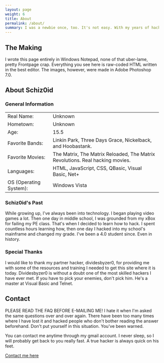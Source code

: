 ```yaml
---
layout: page
weight: 6
title: About
permalink: /about/
summary: I was a newbie once, too. It's not easy. With my years of hacking experience, I simply wanted to create a friendly resource which would allow intermediate programmers (ones who know HTML) to learn how to hack. Years of work and research are compiled into this one resource, and I'm proud of that.
---
```

## The Making ##
I wrote this page entirely in Windows Notepad, none of that uber-lame, pretty Frontpage crap. Everything you see here is raw-coded HTML written in the best editor. The images, however, were made in Adobe Photoshop 7.0.

## About Schiz0id ##

### General Information ###

<table>
  <tr>
    <td>Real Name:</td>
    <td>Unknown</td>
  </tr>
  <tr>
    <td>Hometown:</td>
    <td>Unknown</td>
  </tr>
  <tr>
    <td>Age:</td>
    <td>15.5</td>
  </tr>
  <tr>
    <td>Favorite Bands:</td>
    <td>Linkin Park, Three Days Grace, Nickelback, and Hoobastank.</td>
  </tr>
  <tr>
    <td>Favorite Movies:</td>
    <td>The Matrix, The Matrix Reloaded, The Matrix Revolutions. Real hacking movies.</td>
  </tr>
  <tr>
    <td>Languages:</td>
    <td>HTML, JavaScript, CSS, QBasic, Visual Basic, Net+</td>
  </tr>
  <tr>
    <td>OS (Operating System):</td>
    <td>Windows Vista</td>
  </tr>
  <tr>
  </tr>
</table>

### Schiz0id's Past ###
While growing up, I've always been into technology. I began playing video games a lot. Then one day in middle school, I was grounded from my xBox for failing my PE class. That's when I decided to learn how to hack. I spent countless hours learning how, then one day I hacked into my school's mainframe and changed my grade. I've been a 4.0 student since. Even in history.

### Special Thanks ###
I would like to thank my partner hacker, dividesbyzer0, for providing me with some of the resources and training I needed to get this site where it is today. Dividesbyzer0 is without a doubt one of the most skilled hackers I have ever met. If you have to pick your enemies, don't pick him. He's a master at Visual Basic and Telnet.

## Contact ##
PLEASE READ THE FAQ BEFORE E-MAILING ME! I hate it when I'm asked the same questions over and over again. There have been too many times where I have lost it and hacked people who don't bother reading the answer beforehand. Don't put yourself in this situation. You've been warned.

You can contact me anytime through my gmail account. I never sleep, so I will probably get back to you really fast. A true hacker is always quick on his feet.

<a class="pure-button" href="/contact" title="Contact me here">Contact me here</a>
